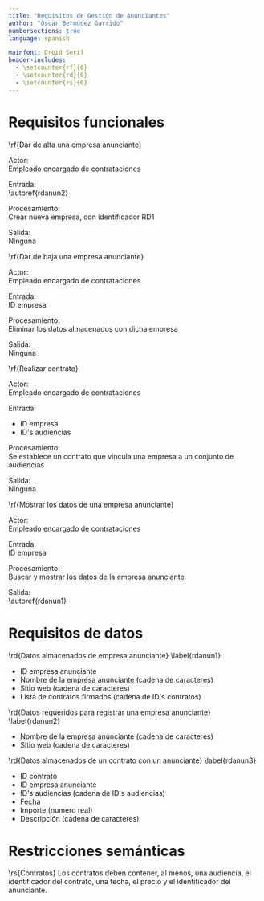 ```yaml
---
title: "Requisitos de Gestión de Anunciantes"
author: "Óscar Bermúdez Garrido"
numbersections: true
language: spanish

mainfont: Droid Serif
header-includes:
  - \setcounter{rf}{0}
  - \setcounter{rd}{0}
  - \setcounter{rs}{0}
---
```


# Requisitos funcionales

\rf{Dar de alta una empresa anunciante}

Actor:  
Empleado encargado de contrataciones

Entrada:  
\autoref{rdanun2}

Procesamiento:  
Crear nueva empresa, con identificador RD1

Salida:  
Ninguna

\rf{Dar de baja una empresa anunciante}

Actor:  
Empleado encargado de contrataciones

Entrada:  
ID empresa

Procesamiento:  
Eliminar los datos almacenados con dicha empresa

Salida:  
Ninguna

\rf{Realizar contrato}

Actor:  
Empleado encargado de contrataciones

Entrada:  

 - ID empresa
 - ID's audiencias

Procesamiento:  
Se establece un contrato que vincula una empresa a un conjunto de audiencias

Salida:  
Ninguna

\rf{Mostrar los datos de una empresa anunciante}

Actor:  
Empleado encargado de contrataciones

Entrada:  
ID empresa

Procesamiento:  
Buscar y mostrar los datos de la empresa anunciante.

Salida:  
\autoref{rdanun1}

# Requisitos de datos

\rd{Datos almacenados de empresa anunciante}
\label{rdanun1}

 - ID empresa anunciante
 - Nombre de la empresa anunciante (cadena de caracteres)
 - Sitio web (cadena de caracteres)
 - Lista de contratos firmados (cadena de ID's contratos)

\rd{Datos requeridos para registrar una empresa anunciante}
\label{rdanun2}

 - Nombre de la empresa anunciante 	(cadena de caracteres)
 - Sitio web (cadena de caracteres)

\rd{Datos almacenados de un contrato con un anunciante}
\label{rdanun3}

 - ID contrato
 - ID empresa anunciante
 - ID's audiencias (cadena de ID's audiencias)
 - Fecha
 - Importe (numero real)
 - Descripción (cadena de caracteres)

# Restricciones semánticas

\rs{Contratos}
Los contratos deben contener, al menos, una audiencia, el identificador del contrato, una fecha, el precio y el identificador del anunciante.
